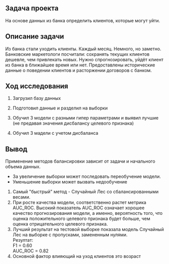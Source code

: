 ## Задача проекта

На основе данных из банка определить клиентов, которые могут уйти.

## Описание задачи

Из банка стали уходить клиенты. Каждый месяц. Немного, но заметно. Банковские маркетологи посчитали: сохранять текущих клиентов дешевле, чем 
привлекать новых.
Нужно спрогнозировать, уйдёт клиент из банка в ближайшее время или нет. Предоставлены исторические данные о поведении клиентов и расторжении 
договоров с банком.

## Ход исследования
1. Загрузил базу данных

2. Подготовил данные и разделил на выборки

3. Обучил 3 модели с разными гипер параметрами и выявил лучшие (не предавая значения дисбалансу целевого признака)

4. Обучил 3 мадели с учетом дисбаланса


## Вывод

Применение методов балансировки зависит от задачи и начального объема данных.

- За увеличение выборки может последовать переобучение модели.
- Уменьшение выборки может вызвать недообучение

1. Самый "быстрый" метод - Случайный Лес со сбалансированными весами.  
2. При росте качества модели, соответственно растет метрика AUC_ROC. Высокий показатель AUC_ROC означает хорошее качество  прогнозирования модели, 
а именно, вероятность того, что оценка положительного целевого признака будет больше, чем оценка отрицательного целевого признака.
43. Лучший результат на тестовой выборке показала модель Случайный Лес на выборке с пропусками, замененным нулями.  
Резултат:  
F1 = 0.60  
AUC_ROC = 0.82 
4. Основной фактор влияющий на уход клиентов это возраст
